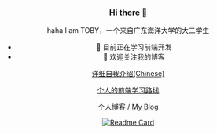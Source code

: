 <div align="center">

### Hi there 👋
haha
I am TOBY，一个来自广东海洋大学的大二学生
- 🔭 目前正在学习前端开发
- 🌱 欢迎关注我的博客


[详细自我介绍(Chinese)](https://tobyhhw.github.io/about/)
  
[个人的前端学习路线](https://tobyhhw.github.io/posts/e5cf9037.html)
  
[个人博客 / My Blog](https://tobyhhw.github.io/)
  
[![Readme Card](https://github-readme-stats-one-bice.vercel.app/api?username=TOBYhhw&show_icons=true&role=OWNER,ORGANIZATION_MEMBER,COLLABORATOR)](#)







